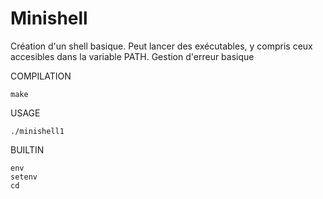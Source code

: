 # Minishell
Création d'un shell basique. Peut lancer des exécutables, y compris ceux accesibles dans la variable PATH. Gestion d'erreur basique

COMPILATION

    make

USAGE

    ./minishell1

BUILTIN
    
    env
    setenv
    cd
